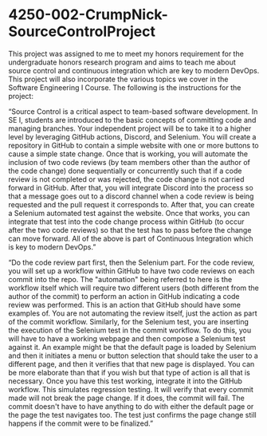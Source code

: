# 4250-002-CrumpNick-SourceControlProject

This project was assigned to me to meet my honors requirement for the undergraduate honors research program and aims to teach me about source control and continuous integration which are key to modern DevOps. This project will also incorporate the various topics we cover in the Software Engineering I Course. The following is the instructions for the project:

“Source Control is a critical aspect to team-based software development. In SE I, students are introduced to the basic concepts of committing code and managing branches. Your independent project will be to take it to a higher level by leveraging GitHub actions, Discord, and Selenium. You will create a repository in GitHub to contain a simple website with one or more buttons to cause a simple state change. Once that is working, you will automate the inclusion of two code reviews (by team members other than the author of the code change) done sequentially or concurrently such that if a code review is not completed or was rejected, the code change is not carried forward in GitHub. After that, you will integrate Discord into the process so that a message goes out to a discord channel when a code review is being requested and the pull request it corresponds to. After that, you can create a Selenium automated test against the website. Once that works, you can integrate that test into the code change process within GitHub (to occur after the two code reviews) so that the test has to pass before the change can move forward.
All of the above is part of Continuous Integration which is key to modern DevOps.”

“Do the code review part first, then the Selenium part.
For the code review, you will set up a workflow within GitHub to have two code reviews on each commit into the repo. The "automation" being referred to here is the workflow itself which will require two different users (both different from the author of the commit) to perform an action in GitHub indicating a code review was performed. This is an action that GitHub should have some examples of.  You are not automating the review itself, just the action as part of the commit workflow.
Similarly, for the Selenium test, you are inserting the execution of the Selenium test in the commit workflow. To do this, you will have to have a working webpage and then compose a Selenium test against it. An example might be that the default page is loaded by Selenium and then it initiates a menu or button selection that should take the user to a different page, and then it verifies that that new page is displayed. You can be more elaborate than that if you wish but that type of action is all that is necessary. Once you have this test working, integrate it into the GitHub workflow. This simulates regression testing. It will verify that every commit made will not break the page change. If it does, the commit will fail. The commit doesn't have to have anything to do with either the default page or the page the test navigates too. The test just confirms the page change still happens if the commit were to be finalized.” 
